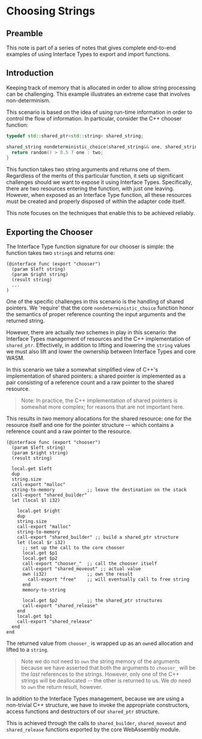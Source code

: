 # Choosing Strings

## Preamble
This note is part of a series of notes that gives complete end-to-end examples
of using Interface Types to export and import functions.

## Introduction

Keeping track of memory that is allocated in order to allow string processing
can be challenging. This example illustrates an extreme case that involves
non-determinism.

This scenario is based on the idea of using run-time information in order to
control the flow of information. In particular, consider the C++ chooser
function:

```C++
typedef std::shared_ptr<std::string> shared_string;

shared_string nondeterministic_choice(shared_string&& one, shared_string&& two) {
  return random() > 0.5 ? one : two;
}
```

This function takes two string arguments and returns one of them. Regardless of
the merits of this particular function, it sets up significant challenges should
we want to expose it using Interface Types. Specifically, there are two
resources entering the function, with just one leaving. However, when exposed as
an Interface Type function, all these resources must be created and properly
disposed of within the adapter code itself.

This note focuses on the techniques that enable this to be achieved reliably.

## Exporting the Chooser

The Interface Type function signature for our chooser is simple: the function
takes two `string`s and returns one:

```wasm
(@interface func (export "chooser")
  (param $left string)
  (param $right string)
  (result string)
  ...
)
```

One of the specific challenges in this scenario is the handling of shared
pointers. We 'require' that the core `nondeterministic_choice` function honor
the semantics of proper reference counting the input arguments and the returned
string.

However, there are actually _two_ schemes in play in this scenario: the
Interface Types management of resources and the C++ implementation of
`shared_ptr`. Effectively, in addition to lifting and lowering the `string`
values we must also lift and lower the ownership between Interface Types and
core WASM.

In this scenario we take a somewhat simplified view of C++'s implementation of
shared pointers: a shared pointer is implemented as a pair consisting of a
reference count and a raw pointer to the shared resource.

>Note: In practice, the C++ implementation of shared pointers is somewhat more
>complex; for reasons that are not important here.

This results in _two_ memory allocations for the shared resource: one for the
resource itself and one for the pointer structure -- which contains a reference
count and a raw pointer to the resource.


```wasm
(@interface func (export "chooser")
  (param $left string)
  (param $right string)
  (result string)

  local.get $left
  dup
  string.size
  call-export "malloc"
  string-to-memory            ;; leave the destination on the stack
  call-export "shared_builder"
  let (local $l i32)
  
    local.get $right
    dup
    string.size
    call-export "malloc"
    string-to-memory
    call-export "shared_builder" ;; build a shared_ptr structure
    let (local $r i32)
      ;; set up the call to the core chooser 
      local.get $p1
      local.get $p2
      call-export "chooser_"  ;; call the chooser itself
      call-export "shared_moveout" ;; actual value
      own (i32)               ;; own the result
        call-export "free"    ;; will eventually call to free string
      end
      memory-to-string
      
      local.get $p2           ;; the shared_ptr structures
      call-export "shared_release"
    end
    local.get $p1
    call-export "shared_release"
  end
end
```

The returned value from `chooser_` is wrapped up as an `own`ed allocation
and lifted to a `string`.

>Note we do not need to `own` the string memory of the arguments because we have
>asserted that both the arguments to `chooser_` will be the _last_ references to
>the strings. However, only one of the C++ strings will be deallocated -- the
>other is returned to us. We _do_ need to `own` the return result, however.

In addition to the Interface Types management, because we are using a
non-trivial C++ structure, we have to invoke the appropriate constructors,
access functions and destructors of our `shared_ptr` structure.

This is achieved through the calls to `shared_builder`, `shared_moveout` and
`shared_release` functions exported by the core WebAssembly module.




